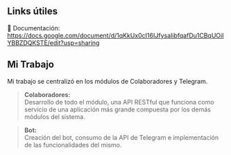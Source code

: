 ## Links útiles

​📜​ Documentación: 
https://docs.google.com/document/d/1qKkUx0cI16IJfysaIibfqafDu1CBqUOiIYBBZDQKSTE/edit?usp=sharing

## Mi Trabajo

Mi trabajo se centralizó en los módulos de Colaboradores y Telegram.
> **Colaboradores:**  
> Desarrollo de todo el módulo, una API RESTful que funciona como servicio de una aplicación más grande compuesta por los demás módulos del sistema.

> **Bot:**  
> Creación del bot, consumo de la API de Telegram e implementación de las funcionalidades del mismo.
